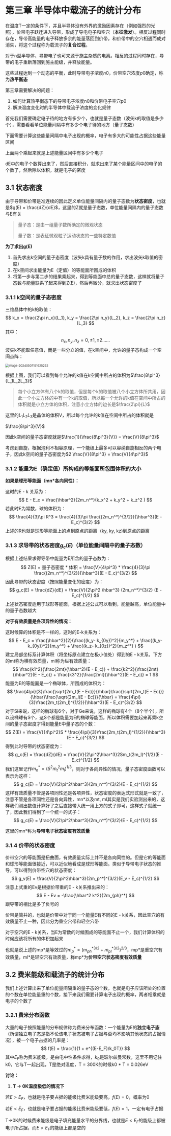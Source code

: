 # 第三章 半导体中载流子的统计分布

在温度T一定的条件下，并且半导体没有外界的激励因素存在（例如强烈的光照），价带电子跃迁进入导带，形成了导电电子和空穴（**本征激发**）。相反过程同时存在，导带高能量的电子释放多余的能量落回到价带，和价带中的空穴相遇而成对消失，将这个过程称为载流子的**复合过程**。

对于n型半导体，导带电子也可来源于施主杂质的电离。相反的过程同时存在，导带的电子重新落回到施主能级，并释放能量。

这些过程达到一个动态的平衡，此时导带电子浓度$n0$，价带空穴浓度$p0$确定，称为**热平衡态**

第三章需要解决的问题：

1. 如何计算热平衡态下的导带电子浓度n0和价带电子空穴p0
2. 解决温度变化时的半导体中载流子浓度的变化规律

 

首先我们需要确定电子待的地方有多少个，也就是量子态数（波矢k的取值是多少个），需要看看单位能量间隔中有多少个电子待的地方（量子态数）

下面需要计算这些能量间隔中电子出现的概率，电子有多大的可能性占据这些能量区间

上面两个乘起来就是上述能量区间中有多少个电子

dE中的电子个数算出来了，然后直接积分，就求出来了某个能量区间中的电子的个数了，然后除以体积，就是电子的密度

## 3.1 状态密度

由于导带和价带是准连续的因此定义单位能量间隔内的量子态数为**状态密度**，也就是$g(E) = \frac{dZ}{dE}$​，这里的Z就是量子态数，单位能量间隔内的量子态数与E有关

> 量子态：是由一组量子数所确定的微观状态
>
> 量子数：是表征微观粒子运动状态的一些特定数值

**为了求出g(E)**

1. 首先求出k空间的量子态密度（波矢k具有量子数的作用，求出波矢k取值的密度）
2. 在k空间求出能量为E（定值）的等能面所围成的体积
3. 将第一步与第二步的结果乘起来，得到等能面中总的量子态数，这样就将量子态数与能量联系了起来得到Z(E)，然后再微分，就求出状态密度了

### 3.1.1 k空间的量子态密度

三维晶体中的k的取值：
$$
k_x = \frac{2\pi n_x}{L_1}, k_y = \frac{2\pi n_y}{L_2}, k_z = \frac{2\pi n_z}{L_3}
$$
其中：
$$
n_x, n_y, n_z = 0, \pm1, \pm2......
$$
波矢k不能取任意值，而是一些分立的值，在k空间中，允许的量子态构成一个空间点阵：

<img src="https://typora-1310242472.cos.ap-nanjing.myqcloud.com/typora_img/image-20240507151925252.png" alt="image-20240507151925252" style="zoom:67%;" />

根据上图，我们可以看到每个允许的k值在k空间中所占的体积为$\frac{8\pi^3}{L_1L_2L_3}$

> 每个小立方体有八个k的取值，但是每个k的取值被八个小立方体所共用，因此一个小立方体的中有一个k的取值，所以每一个允许的k值在空间中所占的体积就是小立方体的体积，注意小立方体的边长是$\frac{2\pi}{L}$

这里的$L_1L_2L_3$是晶体的体积V，所以每个允许的k值在空间中所占的体积就是

$\frac{8\pi^3}{V}$

因此k空间的量子态密度就是$\frac{1}{\frac{8\pi^3}{V}} = \frac{V}{8\pi^3}$

考虑到自旋，根据泡利不相容原理，一个能级上最多可以容纳自旋相反的两个电子，因此k空间的量子态密度为$2 \frac{V}{8\pi^3} = \frac{V}{4\pi^3}$

### 3.1.2 能量为E（确定值）所构成的等能面所包围体积的大小

**如果是球形等能面（mn\*各向同性）：**

这时的E - k 关系为：
$$
E - E_c = \frac{\hbar^2}{2m_n^*}(k_x^2 + k_y^2 + k_z^2 )
$$
若此时E为常数，球的体积为：
$$
\frac{4}{3}\pi R^3 = \frac{4}{3}\pi \frac{(2m_n^*)^{3/2}}{\hbar^3}(E - E_c)^{3/2}
$$
上述的R也就是球形等能面上的点到原点的距离（ky, ky, kz)到原点的距离

### 3.1.3 求导带的状态密度$g_c(E)$（单位能量间隔中的量子态数）

根据上述结果求得导带中能量为E所含的量子态数为：
$$
Z(E) = 量子态密度 * 体积 = \frac{V}{4\pi^3} * \frac{4}{3}\pi \frac{(2m_n^*)^{3/2}}{\hbar^3}(E - E_c)^{3/2}
$$
因此导带的状态密度（按照能量变化的密度）为：
$$
g_c(E) = \frac{dZ}{dE} = \frac{V}{2\pi^2 \hbar^3} (2m_n^*)^{3/2} (E - E_c)^{1/2}
$$
上述状态密度适用于球形等能面，根据上述公式可以看到，能量越高，单位能量中的量子态数越大

**对于有效质量是各项异性的情况：**

这时候算的体积是不一样的，这时的E-k关系为：
$$
E - E_c = \frac{\hbar^2}{2}(\frac{(k_y- k_{0y})^2}{m_y^*} + \frac{(k_y- k_{0y})^2}{m_y^*} + \frac{(k_z- k_{0z})^2}{m_z^*} )
$$
建立局部坐标系计算体积（将坐标原点建立在极小值处）得到的E - k关系，下方的mt称为横有效质量，ml称为纵有效质量：
$$
\frac{k1^2}{\frac{2mt}{\hbar^2}(E - E_c)} + \frac{k2^2}{\frac{2mt}{\hbar^2}(E - E_c)} + \frac{k3^2}{\frac{2ml}{\hbar^2}(E - E_c)} = 1
$$
能量为E的等能面是一个椭球体，所围成的体积为：
$$
\frac{4\pi}{3}\frac{\sqrt{2m_t(E - Ec)}}{\hbar}\frac{\sqrt{2m_t(E - Ec)}}{\hbar}\frac{\sqrt{2m_l(E - Ec)}}{\hbar} = \frac{4\pi}{3}\frac{2m_t(2m_l)^{1/2}}{\hbar^3}(E - E_c)^{3/2}
$$
对于Si来说，这样的椭球有6个，对于Ge来说，这样的椭球有4个（8个半个），所以设椭球有S个，这S个都是能量为E的椭球等能面，所以体积需要加起来再乘k空间的量子态密度才得到能量E中量子态的个数：
$$
Z(E) = \frac{V}{4\pi^2}S * \frac{4\pi}{3}\frac{2m_t(2m_l)^{1/2}}{\hbar^3}(E - E_c)^{3/2}
$$
得到此时导带的状态密度为：
$$
g_c(E) = \frac{dZ}{dE} = \frac{V}{2\pi^2\hbar^3}2Sm_t(2m_l)^{1/2}(E - E_c)^{1/2}
$$
我们这里记作$m_n^* = (S^2 m_t^2 m_l)^{1/3}$，则对于各向异性的情况，量子态密度函数可以表示为这样：
$$
g_c(E) = \frac{V}{2\pi^2\hbar^3}(2m_n^*)^{3/2}(E - E_c)^{1/2}
$$
这样有效质量不管是各项同性还是各项异性，状态密度的表达式形式就是一致了，注意不管是各项同性还是各向异性，mn*以及mt, ml其实是我们实验测出来的，这样我们测出数值计算好了之后直接带入统一用上方的式子即可，这样式子就统一了，因此我们得到了一个统一的式子：
$$
g_c(E) = \frac{V}{2\pi^2\hbar^3}(2m_n^*)^{3/2}(E - E_c)^{1/2}
$$


这里的mn*称为**导带电子状态密度有效质量**

### 3.1.4 价带的状态密度

价带空穴的等能面是扭曲面，有效质量实际上并不是各向同性的。但是它的等能面和球形等能面很接近，可以近似地看成是球形等能面。类似于导带电子状态的推导，可以得到价带空穴的状态密度：
$$
g_v(E) = \frac{V}{2\pi^2\hbar^3}(2m_p^*)^{3/2}(E_v - E_c)^{1/2}
$$
注意上式重的Ev是根据价带重的E - k关系推出来的：
$$
E - Ev = -\frac{\hbar^2 k^2}{2m_{ph}^*}
$$
跟导带的相比是多了负号的

价带是简并的，也就是价带中对于同一个能量E有不同的E - k关系，因此空穴的有效质量不止一种，因此分为重空穴带和轻空穴带

对于空穴的E - k关系，当E为常数的时候围成的等能面不止一个，我们计算体积的时候应该将所有的体积加起来

也就是说上述的mp\*是等效过的$m_p^* = ({m_{ph}^*}^{3/2} + {m_{pl}^*}^{3/2})^{2/3}$，mp\*是重空穴有效质量，ml\*是轻空穴有效质量，称mp\*为**价带空穴状态密度有效质量**

## 3.2 费米能级和载流子的统计分布

我们上述计算出来了单位能量间隔重的量子态的个数，也就是电子应该所处的位置的个数在单位能量重的个数，接下来我们需要计算电子出现的概率，两者相乘就是电子的个数了

### 3.2.1 费米分布函数

大量的电子按照能量的分布规律称为费米分布函数：一个能量为E的**独立电子态**（所谓独立电子态是指不论该电子状态被电子占据与否均不影响其他状态的占据情况），被一个电子占据的几率是：
$$
f(E) = \frac{1}{1 + e^{(E-E_F)/k_0T}}
$$
其中$E_F$称为费米能级，是由电中性条件求得，$k_0$是玻尔兹曼常数，这里不用记住k0，它与T一起出现，T是绝对温度，T = 300K的时候k0 * T = 0.026eV

**讨论：**

1. **T -> 0K温度极低的情况下**

若$E > E_F$，也就是电子要占据的能级比费米能级要高，$f(E) = 0$，概率为0

若$E < E_F$，也就是电子要占据的能级比费米能级要低，$f(E) = 1$，一定有电子占据

T->0K的时候费米能级是电子填充能量水平的分界线，也就是$E < E_F$的能级上都被电子所占据，而$E > E_F$的能级上都是空的

